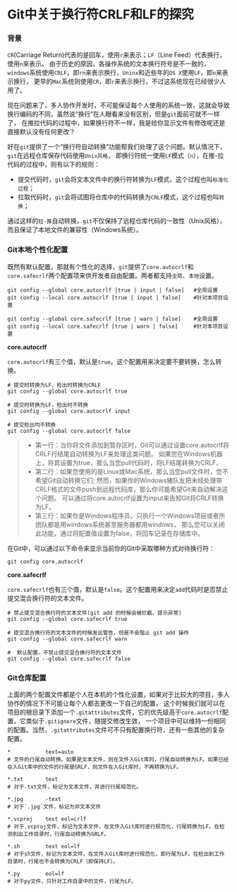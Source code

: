 # Git中关于换行符CRLF和LF的探究

### 背景

`CR`(Carriage Return)代表的是回车，使用`r`来表示；`LF`（Line Feed）代表换行，使用`n`来表示。
由于历史的原因，各操作系统的文本换行符号是不一致的，`windows`系统使用`CRLF`，即`rn`来表示换行，`Uninx`和近些年的`OS X`使用`LF`，即`n`来表示换行，
更早的`Mac`系统则使用`CR`，即`r`来表示换行，不过这系统现在已经很少人用了。

现在问题来了，多人协作开发时，不可能保证每个人使用的系统一致，这就会导致换行编码的不同，虽然说“换行”在人眼看来没有区别，但是`git`面前可就不一样了，
在推拉代码的过程中，如果换行符不一样，我是给你显示文件有修改呢还是直接默认没有任何更改？

好在`git`提供了一个“换行符自动转换”功能帮我们处理了这个问题。默认情况下，`git`在远程仓库保存代码使用`Unix风格`，
即换行符统一使用`LF`模式（`n`），在推-拉代码的过程中，则有以下的规则：

*   提交代码时，`git`会将文本文件中的换行符转换为`LF`模式，这个过程也叫`标准化过程`；
*   拉取代码时，`git`会将试图将仓库中的代码转换为`CRLF`模式，这个过程也叫`转换`；

通过这样的`拉-推`自动转换，`git`不仅保持了远程仓库代码的一致性（Unix风格），而且保证了本地文件的兼容性（Windows系统）。

### Git本地个性化配置

既然有默认配置，那就有个性化的选择，`git`提供了`core.autocrlf`和`core.safecrlf`两个配置项来供开发者自由配置。两者都支持`全局`、`本地`设置。

```shell
git config --global core.autocrlf [true | input | false]   #全局设置
git config --local core.autocrlf [true | input | false]    #针对本项目设置

git config --global core.safecrlf [true | warn | false]    #全局设置
git config --local core.safecrlf [true | warn | false]     #针对本项目设置
```

**core.autocrlf**

`core.autocrlf`有三个值，默认是`true`。这个配置用来决定要不要转换，怎么转换。

```shell
# 提交时转换为LF，检出时转换为CRLF
git config --global core.autocrlf true

# 提交时转换为LF，检出时不转换
git config --global core.autocrlf input

# 提交检出均不转换
git config --global core.autocrlf false
```
> - 第一行：当你将文件添加到暂存区时，Git可以通过设置core.autocrlf将CRLF行结尾自动转换为LF来处理这类问题。
如果您在Windows机器上，将其设置为true，那么当您pull代码时，将LF结尾转换为CRLF。
> - 第二行：如果您使用的是Linux或Mac系统，那么当您pull文件时，您不希望Git自动转换它们;
然而，如果你的Windows猪队友把未经处理带CRLF格式的文件push到远程代码库，那么你可能希望Git来自动解决这个问题。
可以通过将core.autocrlf设置为input来告知Git将CRLF转换为LF。
> - 第三行：如果你是Windows程序员，只执行一个Windows项目或者所团队都是用windows系统甚至服务器都用windows，
那么您可以关闭此功能，通过将配置值设置为false，将回车记录在存储库中。

在Git中，可以通过以下命令来显示当前你的Git中采取哪种方式对待换行符：

```shell
git config core.autocrlf
```

**core.safecrlf**

`core.safecrlf`也有三个值，默认是`false`。这个配置用来决定`add`代码时是否禁止提交混合换行符的文本文件。

```shell
# 禁止提交混合换行符的文本文件(git add 的时候会被拦截，提示异常)
git config --global core.safecrlf true

# 提交混合换行符的文本文件的时候发出警告，但是不会阻止 git add 操作
git config --global core.safecrlf warn

#  默认配置，不禁止提交混合换行符的文本文件
git config --global core.safecrlf false
```

### Git仓库配置

上面的两个配置文件都是个人在本机的个性化设置，如果对于比较大的项目，多人协作的情况下不可能让每个人都去更改一下自己的配置，
这个时候我们就可以在项目的根目录下添加一个`.gitattributes`文件，它的优先级高于`core.autocrlf`配置，它类似于`.gitignore`文件，随提交修改生效，
一个项目中可以维持一份相同的配置。当然，`.gitattributes`文件可不只有配置换行符，还有一些其他的复杂配置。

```git
*           text=auto
# 文件的行尾自动转换。如果是文本文件，则在文件入Git库时，行尾自动转换为LF。如果已经在入Git库中的文件的行尾是GRLF，则文件在入Git库时，不再转换为LF。

*.txt       text
# 对于.txt文件，标记为文本文件，并进行行尾规范化。

*.jpg       -text
# 对于`.jpg`文件，标记为非文本文件

*.vcproj    text eol=crlf
# 对于.vcproj文件，标记为文本文件，在文件入Git库时进行规范化，行尾转换为LF。在检测到出工作目录时，行尾自动转换为GRLF。

*.sh        text eol=lf
# 对于sh文件，标记为文本文件，在文件入Git库时进行规范化，即行尾为LF。在检出到工作目录时，行尾也不会转换为CRLF（即保持LF）。

*.py        eol=lf
# 对于py文件，只针对工作目录中的文件，行尾为LF。
```
